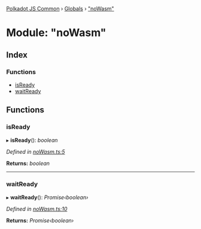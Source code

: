 [Polkadot JS Common](../README.md) › [Globals](../globals.md) › ["noWasm"](_nowasm_.md)

# Module: "noWasm"

## Index

### Functions

* [isReady](_nowasm_.md#isready)
* [waitReady](_nowasm_.md#waitready)

## Functions

###  isReady

▸ **isReady**(): *boolean*

*Defined in [noWasm.ts:5](https://github.com/polkadot-js/common/blob/f68294c4/packages/util-crypto/src/noWasm.ts#L5)*

**Returns:** *boolean*

___

###  waitReady

▸ **waitReady**(): *Promise‹boolean›*

*Defined in [noWasm.ts:10](https://github.com/polkadot-js/common/blob/f68294c4/packages/util-crypto/src/noWasm.ts#L10)*

**Returns:** *Promise‹boolean›*
